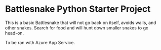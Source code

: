 # Battlesnake Python Starter Project

This is a basic Battlesnake that will not go back on itself, avoids walls, and other snakes. Search for food and will hunt down smaller snakes to go head-on.

To be ran with Azure App Service.
